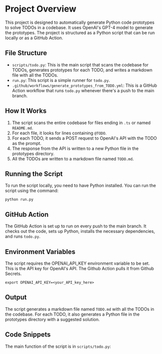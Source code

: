 # Project Overview

This project is designed to automatically generate Python code prototypes to solve TODOs in a codebase. It uses OpenAI's GPT-4 model to generate the prototypes. The project is structured as a Python script that can be run locally or as a GitHub Action.

## File Structure

- `scripts/todo.py`: This is the main script that scans the codebase for TODOs, generates prototypes for each TODO, and writes a markdown file with all the TODOs.
- `run.py`: This script is a simple runner for `todo.py`.
- `.github/workflows/generate_prototypes_from_TODO.yml`: This is a GitHub Action workflow that runs `todo.py` whenever there's a push to the main branch.

## How It Works

1. The script scans the entire codebase for files ending in `.ts` or named `README.md`.
2. For each file, it looks for lines containing `@TODO`.
3. For each TODO, it sends a POST request to OpenAI's API with the TODO as the prompt.
4. The response from the API is written to a new Python file in the prototypes directory.
5. All the TODOs are written to a markdown file named `TODO.md`.

## Running the Script

To run the script locally, you need to have Python installed. You can run the script using the command:

`python run.py`


## GitHub Action

The GitHub Action is set up to run on every push to the main branch. It checks out the code, sets up Python, installs the necessary dependencies, and runs `todo.py`.

## Environment Variables

The script requires the OPENAI_API_KEY environment variable to be set. This is the API key for OpenAI's API. The Github Action pulls it from Github Secrets.

`export OPENAI_API_KEY=<your_API_key_here>`

## Output

The script generates a markdown file named `TODO.md` with all the TODOs in the codebase. For each TODO, it also generates a Python file in the prototypes directory with a suggested solution.

## Code Snippets

The main function of the script is in `scripts/todo.py`:
